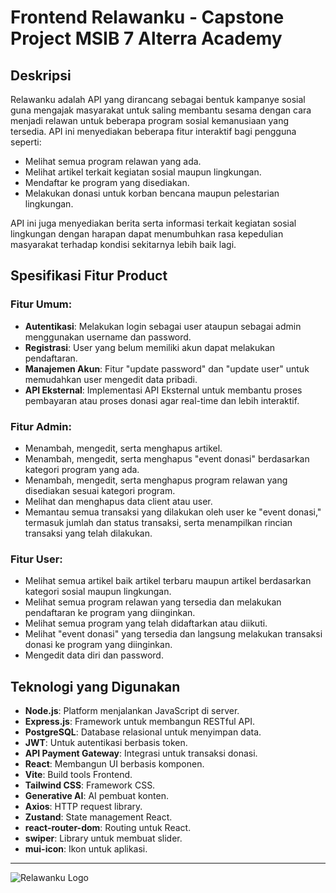 # Frontend Relawanku - Capstone Project MSIB 7 Alterra Academy

## Deskripsi
Relawanku adalah API yang dirancang sebagai bentuk kampanye sosial guna mengajak masyarakat untuk saling membantu sesama dengan cara menjadi relawan untuk beberapa program sosial kemanusiaan yang tersedia. API ini menyediakan beberapa fitur interaktif bagi pengguna seperti:
- Melihat semua program relawan yang ada.
- Melihat artikel terkait kegiatan sosial maupun lingkungan.
- Mendaftar ke program yang disediakan.
- Melakukan donasi untuk korban bencana maupun pelestarian lingkungan.

API ini juga menyediakan berita serta informasi terkait kegiatan sosial lingkungan dengan harapan dapat menumbuhkan rasa kepedulian masyarakat terhadap kondisi sekitarnya lebih baik lagi.

## Spesifikasi Fitur Product

### Fitur Umum:
- **Autentikasi**: Melakukan login sebagai user ataupun sebagai admin menggunakan username dan password.
- **Registrasi**: User yang belum memiliki akun dapat melakukan pendaftaran.
- **Manajemen Akun**: Fitur "update password" dan "update user" untuk memudahkan user mengedit data pribadi.
- **API Eksternal**: Implementasi API Eksternal untuk membantu proses pembayaran atau proses donasi agar real-time dan lebih interaktif.

### Fitur Admin:
- Menambah, mengedit, serta menghapus artikel.
- Menambah, mengedit, serta menghapus "event donasi" berdasarkan kategori program yang ada.
- Menambah, mengedit, serta menghapus program relawan yang disediakan sesuai kategori program.
- Melihat dan menghapus data client atau user.
- Memantau semua transaksi yang dilakukan oleh user ke "event donasi," termasuk jumlah dan status transaksi, serta menampilkan rincian transaksi yang telah dilakukan.

### Fitur User:
- Melihat semua artikel baik artikel terbaru maupun artikel berdasarkan kategori sosial maupun lingkungan.
- Melihat semua program relawan yang tersedia dan melakukan pendaftaran ke program yang diinginkan.
- Melihat semua program yang telah didaftarkan atau diikuti.
- Melihat "event donasi" yang tersedia dan langsung melakukan transaksi donasi ke program yang diinginkan.
- Mengedit data diri dan password.


## Teknologi yang Digunakan
- **Node.js**: Platform menjalankan JavaScript di server.
- **Express.js**: Framework untuk membangun RESTful API.
- **PostgreSQL**: Database relasional untuk menyimpan data.
- **JWT**: Untuk autentikasi berbasis token.
- **API Payment Gateway**: Integrasi untuk transaksi donasi.
- **React**: Membangun UI berbasis komponen.
- **Vite**: Build tools Frontend.
- **Tailwind CSS**: Framework CSS.
- **Generative AI**: AI pembuat konten.
- **Axios**: HTTP request library.
- **Zustand**: State management React.
- **react-router-dom**: Routing untuk React.
- **swiper**: Library untuk membuat slider.
- **mui-icon**: Ikon untuk aplikasi.


---

![Relawanku Logo](public/img/background/RelawanKu.png)
